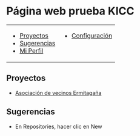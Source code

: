 # Página web prueba KICC

<table WIDTH="90%" UNITS="relative">
  <tr>
    <td VALIGN="BASELINE"><ul>
      <li><a HREF="#form">Proyectos</a></li>
      <li><a href="#radio">Sugerencias</a></li>
      <li><a href="#check">Mi Perfil</a></li>
    </ul>
    </td>
    <td VALIGN="BASELINE"><ul>
      <li><a href="#ventana">Configuración</a></li>
      
  </tr>
</table>

## Proyectos
- [Asociación de vecinos Ermitagaña](https://www.pamplona.es/entidades/asociacion-de-vecinos-de-ermitagana)

## Sugerencias
- En Repositories, hacer clic en New


